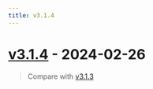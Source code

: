 ```yaml
---
title: v3.1.4
---
```


# [v3.1.4](https://github.com/bagherilab/ARCADE/releases/tag/v3.1.4) - 2024-02-26

> Compare with [v3.1.3](https://github.com/bagherilab/ARCADE/compare/v3.1.3...v3.1.4)
